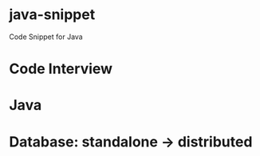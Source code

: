 # java-snippet
Code Snippet for Java

# **Code Interview**

# **Java**

# **Database**: standalone -> distributed





